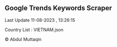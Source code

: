 

## Google Trends Keywords Scraper 
 
Last Update 11-08-2023 , 13:26:15

Country List :
VIETNAM.json



© Abdul Muttaqin 
